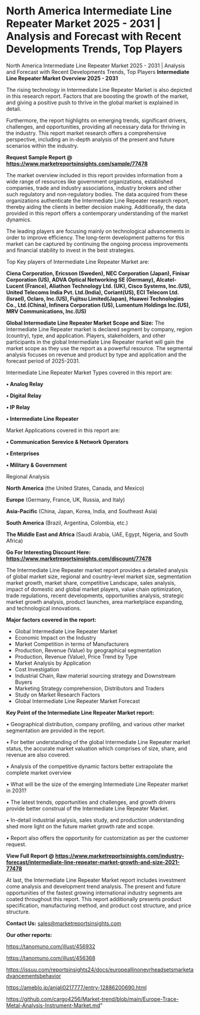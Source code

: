 # North America Intermediate Line Repeater Market 2025 - 2031 | Analysis and Forecast with Recent Developments Trends, Top Players
 North America Intermediate Line Repeater Market 2025 - 2031 | Analysis and Forecast with Recent Developments Trends, Top Players
<Strong> Intermediate Line Repeater Market Overview 2025 - 2031</strong>

The rising technology in Intermediate Line Repeater Market is also depicted in this research report. Factors that are boosting the growth of the market, and giving a positive push to thrive in the global market is explained in detail.

Furthermore, the report highlights on emerging trends, significant drivers, challenges, and opportunities, providing all necessary data for thriving in the industry. This report market research offers a comprehensive perspective, including an in-depth analysis of the present and future scenarios within the industry.

<strong>Request Sample Report @ <a href=https://www.marketreportsinsights.com/sample/77478>https://www.marketreportsinsights.com/sample/77478</a></strong>

The market overview included in this report provides information from a wide range of resources like government organizations, established companies, trade and industry associations, industry brokers and other such regulatory and non-regulatory bodies. The data acquired from these organizations authenticate the Intermediate Line Repeater research report, thereby aiding the clients in better decision making. Additionally, the data provided in this report offers a contemporary understanding of the market dynamics.

The leading players are focusing mainly on technological advancements in order to improve efficiency. The long-term development patterns for this market can be captured by continuing the ongoing process improvements and financial stability to invest in the best strategies.

Top Key players of Intermediate Line Repeater Market are:

<strong>Ciena Corporation, Ericsson (Sweden), NEC Corporation (Japan), Finisar Corporation (US), ADVA Optical Networking SE (Germany), Alcatel-Lucent (France), Aliathon Technology Ltd. (UK), Cisco Systems, Inc.(US), United Telecoms India Pvt. Ltd.(India), Coriant(US), ECI Telecom Ltd.(Israel), Oclaro, Inc.(US), Fujitsu Limited(Japan), Huawei Technologies Co., Ltd.(China), Infinera Corporation (US), Lumentum Holdings Inc.(US), MRV Communications, Inc.(US)</strong>

<strong><b>Global Intermediate Line Repeater Market Scope and Size:</b></strong>
The Intermediate Line Repeater market is declared segment by company, region (country), type, and application. Players, stakeholders, and other participants in the global Intermediate Line Repeater market will gain the market scope as they use the report as a powerful resource. The segmental analysis focuses on revenue and product by type and application and the forecast period of 2025-2031.

Intermediate Line Repeater Market Types covered in this report are:

<strong>• Analog Relay

• Digital Relay

• IP Relay

• Intermediate Line Repeater</strong>

Market Applications covered in this report are:

<strong>• Communication Serevice & Network Operators

• Enterprises

• Military & Government</strong> 

Regional Analysis

<strong>North America</strong> (the United States, Canada, and Mexico)

<strong>Europe</strong> (Germany, France, UK, Russia, and Italy)

<strong>Asia-Pacific</strong> (China, Japan, Korea, India, and Southeast Asia)

<strong>South America</strong> (Brazil, Argentina, Colombia, etc.)

<strong>The Middle East and Africa</strong> (Saudi Arabia, UAE, Egypt, Nigeria, and South Africa)

<strong>Go For Interesting Discount Here: <a href=https://www.marketreportsinsights.com/discount/77478>https://www.marketreportsinsights.com/discount/77478</a></strong>

The Intermediate Line Repeater market report provides a detailed analysis of global market size, regional and country-level market size, segmentation market growth, market share, competitive Landscape, sales analysis, impact of domestic and global market players, value chain optimization, trade regulations, recent developments, opportunities analysis, strategic market growth analysis, product launches, area marketplace expanding, and technological innovations.

<strong><b>Major factors covered in the report:</b></strong>
<ul>
  <li>Global Intermediate Line Repeater Market </li>
  <li>Economic Impact on the Industry</li>
  <li>Market Competition in terms of Manufacturers</li>
  <li>Production, Revenue (Value) by geographical segmentation</li>
  <li>Production, Revenue (Value), Price Trend by Type</li>
  <li>Market Analysis by Application</li>
  <li>Cost Investigation</li>
  <li>Industrial Chain, Raw material sourcing strategy and Downstream Buyers</li>
  <li>Marketing Strategy comprehension, Distributors and Traders</li>
  <li>Study on Market Research Factors</li>
  <li>Global Intermediate Line Repeater Market Forecast</li>
</ul>

<strong><b>Key Point of the Intermediate Line Repeater Market report:</b></strong>

• Geographical distribution, company profiling, and various other market segmentation are provided in the report.

• For better understanding of the global Intermediate Line Repeater market status, the accurate market valuation which comprises of size, share, and revenue are also covered.

• Analysis of the competitive dynamic factors better extrapolate the complete market overview

• What will be the size of the emerging Intermediate Line Repeater market in 2031?

• The latest trends, opportunities and challenges, and growth drivers provide better construal of the Intermediate Line Repeater Market.

• In-detail industrial analysis, sales study, and production understanding shed more light on the future market growth rate and scope.

• Report also offers the opportunity for customization as per the customer request.

<strong><b>View Full Report @ <a href=https://www.marketreportsinsights.com/industry-forecast/intermediate-line-repeater-market-growth-and-size-2021-77478>https://www.marketreportsinsights.com/industry-forecast/intermediate-line-repeater-market-growth-and-size-2021-77478</a></b></strong>


At last, the Intermediate Line Repeater Market report includes investment come analysis and development trend analysis. The present and future opportunities of the fastest growing international industry segments are coated throughout this report. This report additionally presents product specification, manufacturing method, and product cost structure, and price structure.

<strong>Contact Us:</strong>
sales@marketreportsinsights.com

<strong>Our other reports:</strong>

<a href=https://tanomuno.com/illust/456932>https://tanomuno.com/illust/456932</a>

<a href=https://tanomuno.com/illust/456368>https://tanomuno.com/illust/456368</a>

<a href=https://issuu.com/reportsinsights24/docs/europeallinonevrheadsetsmarketadvancementsbehavior>https://issuu.com/reportsinsights24/docs/europeallinonevrheadsetsmarketadvancementsbehavior</a>

<a href=https://ameblo.jp/anjali0217777/entry-12886200690.html>https://ameblo.jp/anjali0217777/entry-12886200690.html</a>

<a href=https://github.com/cargo4256/Market-trend/blob/main/Europe-Trace-Metal-Analysis-Instrument-Market.md>https://github.com/cargo4256/Market-trend/blob/main/Europe-Trace-Metal-Analysis-Instrument-Market.md</a>"
